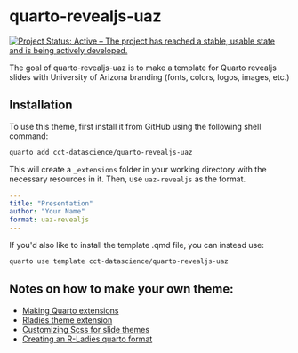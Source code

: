 
# quarto-revealjs-uaz

<!-- badges: start -->
[![Project Status: Active – The project has reached a stable, usable state and is being actively developed.](https://www.repostatus.org/badges/latest/active.svg)](https://www.repostatus.org/#active)
<!-- badges: end -->

The goal of quarto-revealjs-uaz is to make a template for Quarto revealjs slides with University of Arizona branding (fonts, colors, logos, images, etc.)

## Installation

To use this theme, first install it from GitHub using the following shell command:

``` bash
quarto add cct-datascience/quarto-revealjs-uaz
```

This will create a `_extensions` folder in your working directory with the necessary resources in it. Then, use `uaz-revealjs` as the format.

```yml
---
title: "Presentation"
author: "Your Name"
format: uaz-revealjs
---
```

If you'd also like to install the template .qmd file, you can instead use:

``` bash
quarto use template cct-datascience/quarto-revealjs-uaz

```

## Notes on how to make your own theme:

- [Making Quarto extensions](https://quarto.org/docs/extensions/formats.html)
- [Rladies theme extension](https://github.com/beatrizmilz/quarto-rladies-theme)
- [Customizing Scss for slide themes](https://quarto.org/docs/presentations/revealjs/themes.html#creating-themes)
- [Creating an R-Ladies quarto format](https://www.visibledata.co.uk/posts/2022-07-29_creating-an-r-ladies-quarto-format/)

